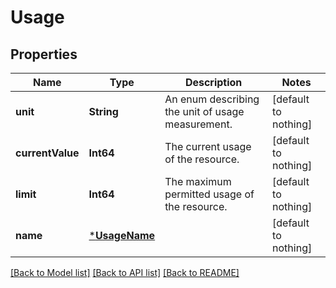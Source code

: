 # Usage


## Properties
Name | Type | Description | Notes
------------ | ------------- | ------------- | -------------
**unit** | **String** | An enum describing the unit of usage measurement. | [default to nothing]
**currentValue** | **Int64** | The current usage of the resource. | [default to nothing]
**limit** | **Int64** | The maximum permitted usage of the resource. | [default to nothing]
**name** | [***UsageName**](UsageName.md) |  | [default to nothing]


[[Back to Model list]](../README.md#models) [[Back to API list]](../README.md#api-endpoints) [[Back to README]](../README.md)


